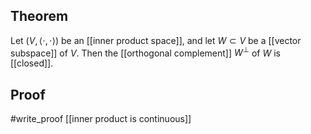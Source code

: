 ## Theorem
Let $(V,\langle\cdot,\cdot\rangle)$ be an [[inner product space]], and let $W \subset V$ be a [[vector subspace]] of $V$. Then the [[orthogonal complement]] $W^\perp$ of $W$ is [[closed]].
## Proof
#write_proof [[inner product is continuous]] 